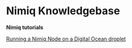 # Nimiq Knowledgebase

**Nimiq tutorials**

[Running a Nimiq Node on a Digital Ocean droplet](https://gist.github.com/rlafranchi/6a1772c07c1eccafe2f21f784632504d)
